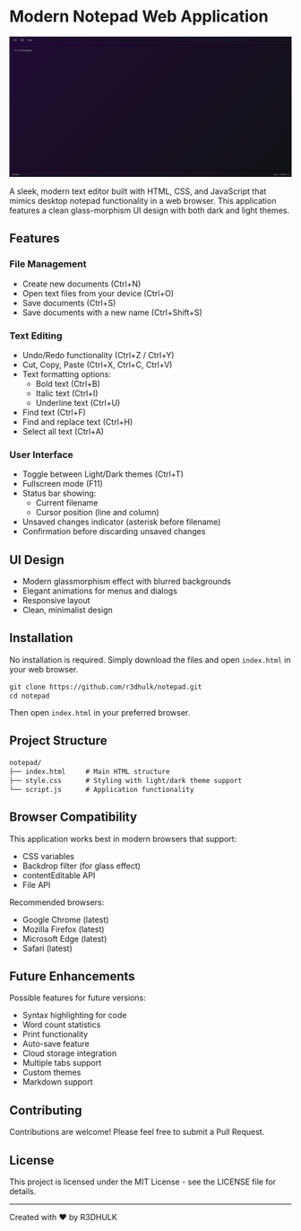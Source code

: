 # Modern Notepad Web Application

![Notepad Screenshot](/notepad.png)

A sleek, modern text editor built with HTML, CSS, and JavaScript that mimics desktop notepad functionality in a web browser. This application features a clean glass-morphism UI design with both dark and light themes.

## Features

### File Management
- Create new documents (Ctrl+N)
- Open text files from your device (Ctrl+O)
- Save documents (Ctrl+S)
- Save documents with a new name (Ctrl+Shift+S)

### Text Editing
- Undo/Redo functionality (Ctrl+Z / Ctrl+Y)
- Cut, Copy, Paste (Ctrl+X, Ctrl+C, Ctrl+V)
- Text formatting options:
  - Bold text (Ctrl+B)
  - Italic text (Ctrl+I)
  - Underline text (Ctrl+U)
- Find text (Ctrl+F)
- Find and replace text (Ctrl+H)
- Select all text (Ctrl+A)

### User Interface
- Toggle between Light/Dark themes (Ctrl+T)
- Fullscreen mode (F11)
- Status bar showing:
  - Current filename
  - Cursor position (line and column)
- Unsaved changes indicator (asterisk before filename)
- Confirmation before discarding unsaved changes

## UI Design
- Modern glassmorphism effect with blurred backgrounds
- Elegant animations for menus and dialogs
- Responsive layout
- Clean, minimalist design

## Installation

No installation is required. Simply download the files and open `index.html` in your web browser.

```
git clone https://github.com/r3dhulk/notepad.git
cd notepad
```

Then open `index.html` in your preferred browser.

## Project Structure

```
notepad/
├── index.html     # Main HTML structure
├── style.css      # Styling with light/dark theme support
└── script.js      # Application functionality
```

## Browser Compatibility

This application works best in modern browsers that support:
- CSS variables
- Backdrop filter (for glass effect)
- contentEditable API
- File API

Recommended browsers:
- Google Chrome (latest)
- Mozilla Firefox (latest)
- Microsoft Edge (latest)
- Safari (latest)

## Future Enhancements

Possible features for future versions:
- Syntax highlighting for code
- Word count statistics
- Print functionality
- Auto-save feature
- Cloud storage integration
- Multiple tabs support
- Custom themes
- Markdown support

## Contributing

Contributions are welcome! Please feel free to submit a Pull Request.

## License

This project is licensed under the MIT License - see the LICENSE file for details.

---

Created with ❤️ by R3DHULK
